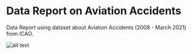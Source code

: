 # Data Report on Aviation Accidents
Data Report using dataset about Aviation Accidents (2008 - March 2021) from ICAO.

![alt text](https://firebasestorage.googleapis.com/v0/b/testmultiplayerfirebase.appspot.com/o/personal-site%2Fds%2Fabc.PNG?alt=media&token=91f8869b-2099-41ac-b5cc-cb9d50c61f81)
